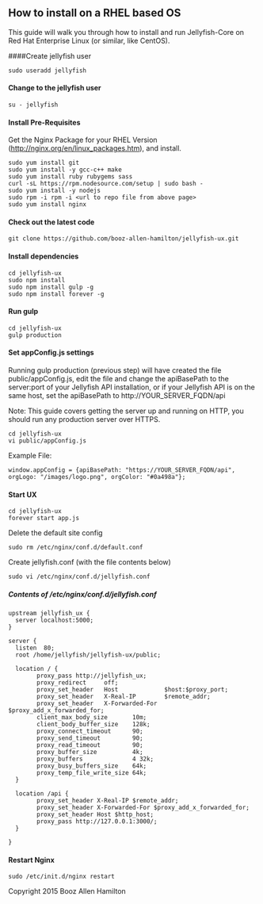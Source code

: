 ## How to install on a RHEL based OS

This guide will walk you through how to install and run Jellyfish-Core on Red Hat Enterprise Linux (or similar, like CentOS).

####Create jellyfish user

````
sudo useradd jellyfish
````

#### Change to the jellyfish user

````
su - jellyfish
````

#### Install Pre-Requisites

Get the Nginx Package for your RHEL Version (http://nginx.org/en/linux_packages.htm), and install.

````
sudo yum install git
sudo yum install -y gcc-c++ make
sudo yum install ruby rubygems sass
curl -sL https://rpm.nodesource.com/setup | sudo bash -
sudo yum install -y nodejs
sudo rpm -i rpm -i <url to repo file from above page>
sudo yum install nginx
````


#### Check out the latest code

````
git clone https://github.com/booz-allen-hamilton/jellyfish-ux.git
````

#### Install dependencies

````
cd jellyfish-ux
sudo npm install
sudo npm install gulp -g
sudo npm install forever -g
````

#### Run gulp

````
cd jellyfish-ux
gulp production
````

#### Set appConfig.js settings

Running gulp production (previous step) will have created the file public/appConfig.js, edit the file and change
the apiBasePath to the server:port of your Jellyfish API installation, or if your Jellyfish API is on the same
host, set the apiBasePath to http://YOUR_SERVER_FQDN/api

Note: This guide covers getting the server up and running on HTTP, you should run any production server over HTTPS.

````
cd jellyfish-ux
vi public/appConfig.js
````

Example File:

````
window.appConfig = {apiBasePath: "https://YOUR_SERVER_FQDN/api", orgLogo: "/images/logo.png", orgColor: "#0a498a"};
````

#### Start UX
````
cd jellyfish-ux
forever start app.js
````

Delete the default site config
````
sudo rm /etc/nginx/conf.d/default.conf
````

Create jellyfish.conf (with the file contents below)
````
sudo vi /etc/nginx/conf.d/jellyfish.conf
````

##### Contents of /etc/nginx/conf.d/jellyfish.conf

````
upstream jellyfish_ux {
  server localhost:5000;
}

server {
  listen  80;
  root /home/jellyfish/jellyfish-ux/public;

  location / {
        proxy_pass http://jellyfish_ux;
        proxy_redirect     off;
        proxy_set_header   Host             $host:$proxy_port;
        proxy_set_header   X-Real-IP        $remote_addr;
        proxy_set_header   X-Forwarded-For  $proxy_add_x_forwarded_for;
        client_max_body_size       10m;
        client_body_buffer_size    128k;
        proxy_connect_timeout      90;
        proxy_send_timeout         90;
        proxy_read_timeout         90;
        proxy_buffer_size          4k;
        proxy_buffers              4 32k;
        proxy_busy_buffers_size    64k;
        proxy_temp_file_write_size 64k;
  }

  location /api {
        proxy_set_header X-Real-IP $remote_addr;
        proxy_set_header X-Forwarded-For $proxy_add_x_forwarded_for;
        proxy_set_header Host $http_host;
        proxy_pass http://127.0.0.1:3000/;
  }

}
````

#### Restart Nginx

````
sudo /etc/init.d/nginx restart
````


Copyright 2015 Booz Allen Hamilton
